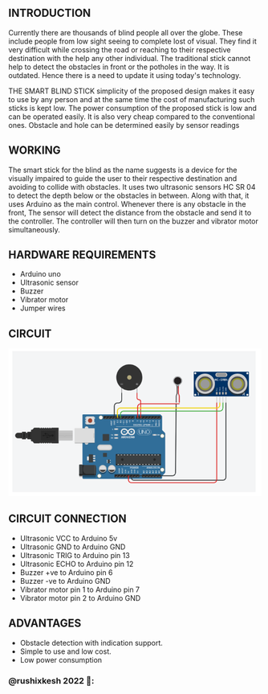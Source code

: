 ## INTRODUCTION

Currently there are thousands of blind people all over the globe. These include people from low sight seeing to complete lost of visual. They find it very difficult while crossing the road or reaching to their respective destination with the help any other individual. The traditional stick cannot help to detect the obstacles in front or the potholes in the way. It is outdated. Hence there is a need to update it using today's technology.

THE SMART BLIND STICK  simplicity of the proposed design makes it easy to use by any person and at the same time the cost of manufacturing such sticks is kept low. The power consumption of the proposed stick is low and can be operated easily. It is also very cheap compared to the conventional ones. Obstacle and hole can be determined easily by sensor readings

## WORKING 

The smart stick for the blind as the name suggests is a device for the visually impaired to guide the user to their respective destination and avoiding to collide with obstacles. It uses two ultrasonic sensors HC SR 04 to detect the depth below or the obstacles in between. Along with that, it uses Arduino as the main control. Whenever there is any obstacle in the front, The sensor will detect the distance from the obstacle and send it to the controller. The controller will then turn on the buzzer and vibrator motor simultaneously.

## HARDWARE REQUIREMENTS

- Arduino uno
- Ultrasonic sensor
- Buzzer
- Vibrator motor
- Jumper wires

## CIRCUIT
![/Blind Stick/circuit/circuit.png](https://github.com/rushixkesh/GPN_projects/blob/main/Blind%20Stick/circuit/circuit.png)

## CIRCUIT CONNECTION 

- Ultrasonic VCC to Arduino 5v
- Ultrasonic GND to Arduino GND
- Ultrasonic TRIG to Arduino pin 13
- Ultrasonic ECHO to Arduino pin 12
- Buzzer +ve to Arduino pin 6
- Buzzer -ve to Arduino GND
- Vibrator motor pin 1 to Arduino pin 7
- Vibrator motor pin 2 to Arduino GND

## ADVANTAGES

- Obstacle detection with indication support.
- Simple to use and low cost.
- Low power consumption
 
 ### @rushixkesh 2022 👾:
